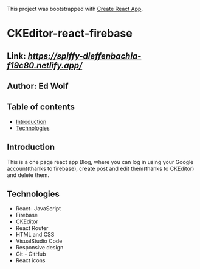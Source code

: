 This project was bootstrapped with [Create React App](https://github.com/facebook/create-react-app).

# CKEditor-react-firebase

## Link: *https://spiffy-dieffenbachia-f19c80.netlify.app/*

## Author: Ed Wolf

## Table of contents
* [Introduction](#Introduction)
* [Technologies](#Technologies)

## Introduction
This is a one page react app Blog, where you can log in using your Google account(thanks to firebase), create post and edit them(thanks to CKEditor) and delete them.

## Technologies

* React- JavaScript
* Firebase
* CKEditor
* React Router
* HTML and CSS
* VisualStudio Code
* Responsive design
* Git - GitHub
* React icons
